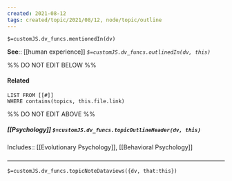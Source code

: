```yaml
---
created: 2021-08-12
tags: created/topic/2021/08/12, node/topic/outline
---
```

`$=customJS.dv_funcs.mentionedIn(dv)`


**See**:: [[human experience]]
*`$=customJS.dv_funcs.outlinedIn(dv, this)`*

%% DO NOT EDIT BELOW %%
#### Related 
```dataview
LIST FROM [[#]]
WHERE contains(topics, this.file.link)
```
%% DO NOT EDIT ABOVE %%
##### [[Psychology]] `$=customJS.dv_funcs.topicOutlineHeader(dv, this)`

Includes:: [[Evolutionary Psychology]], [[Behavioral Psychology]]
### <hr class="dataviews"/>

`$=customJS.dv_funcs.topicNoteDataviews({dv, that:this})`


